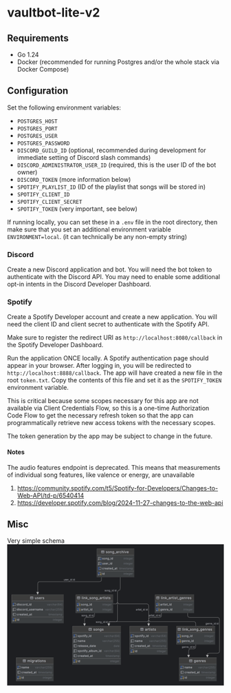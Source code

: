 # vaultbot-lite-v2

## Requirements

- Go 1.24
- Docker (recommended for running Postgres and/or the whole stack via Docker Compose)

## Configuration

Set the following environment variables:

- `POSTGRES_HOST`
- `POSTGRES_PORT`
- `POSTGRES_USER`
- `POSTGRES_PASSWORD`
- `DISCORD_GUILD_ID` (optional, recommended during development for immediate setting of Discord slash commands)
- `DISCORD_ADMINISTRATOR_USER_ID` (required, this is the user ID of the bot owner)
- `DISCORD_TOKEN` (more information below)
- `SPOTIFY_PLAYLIST_ID` (ID of the playlist that songs will be stored in)
- `SPOTIFY_CLIENT_ID`
- `SPOTIFY_CLIENT_SECRET`
- `SPOTIFY_TOKEN` (very important, see below)

If running locally, you can set these in a `.env` file in the root directory, then make sure that you set an additional environment variable `ENVIRONMENT=local`. (it can technically be any non-empty string)

### Discord

Create a new Discord application and bot. You will need the bot token to authenticate with the Discord API. You may need to enable some additional opt-in intents in the Discord Developer Dashboard.

### Spotify

Create a Spotify Developer account and create a new application. You will need the client ID and client secret to authenticate with the Spotify API.

Make sure to register the redirect URI as `http://localhost:8080/callback` in the Spotify Developer Dashboard.

Run the application ONCE locally. A Spotify authentication page should appear in your browser. After logging in, you will be redirected to `http://localhost:8888/callback`. The app will have created a new file in the root `token.txt`. Copy the contents of this file and set it as the `SPOTIFY_TOKEN` environment variable.

This is critical because some scopes necessary for this app are not available via Client Credentials Flow, so this is a one-time Authorization Code Flow to get the necessary refresh token so that the app can programmatically retrieve new access tokens with the necessary scopes.

The token generation by the app may be subject to change in the future.

#### Notes

The audio features endpoint is deprecated. This means that measurements of individual song features, like valence or energy, are unavailable
1. https://community.spotify.com/t5/Spotify-for-Developers/Changes-to-Web-API/td-p/6540414
2. https://developer.spotify.com/blog/2024-11-27-changes-to-the-web-api

## Misc

Very simple schema
![db schema](assets/schema.png "schema")